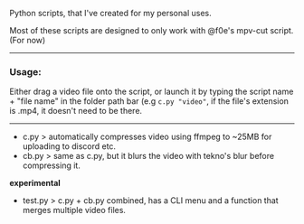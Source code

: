 Python scripts, that I've created for my personal uses.

Most of these scripts are designed to only work with @f0e's mpv-cut script. (For now)

---

### __Usage:__

Either drag a video file onto the script, or launch it by typing the script name + "file name" in the folder path bar (e.g `c.py "video"`,
if the file's extension is .mp4, it doesn't need to be there.

---

- c.py > automatically compresses video using ffmpeg to ~25MB for uploading to discord etc.
- cb.py > same as c.py, but it blurs the video with tekno's blur before compressing it.

__experimental__
- test.py > c.py + cb.py combined, has a CLI menu and a function that merges multiple video files.
  
